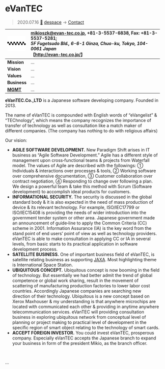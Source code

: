 # eVanTEC
> 2020.07.16 [🚀](../../../index/index.md) [despace](../index.md) → [Contact](../contact.md)

|[![](../f/contact/e/evantec_logo1_thumb.webp)](../f/contact/e/evantec_logo1.webp)|<mikioszk@evan-tec.co.jp>, +81-3-5537-6838, Fax: +81-3-5537-5281;<br> *5F Fugetsudo Bld., 6-6-1 Ginza, Chuo-ku, Tokyo, 104-0061 Japan*<br> 【<http://evan-tec.co.jp/>】|
|:-|:-|
|**Mission**|…|
|**Vision**|…|
|**Values**|…|
|**Business**|…|
|**[MGMT](../mgmt.md)**|…|

**eVanTEC.Co.,LTD** is a Japanese software developing company. Founded in 2013.

The name of eVanTEC is compounded with English words of “eVangelist” & “TEChnology”, which means the company recognizes the importance of transfer of technology as well as consultation like a match maker of different companies. (The company has nothing to do with religious affairs)

Our vision:

   - **AGILE SOFTWARE DEVELOPMENT.** New Paradigm Shift arises in IT business as “Agile Software Development.” Agile has a different style of management upon cross‑functional teams & projects from Waterfall model. The values of Agile are described with the followings: ① Individuals & interactions over processes & tools, ② Working software over comprehensive documentation, ③ Customer collaboration over contract negotiation, ④ Responding to change over following a plan. We design a powerful team & take this method with Scrum (Software development) to accomplish ideal products for customers.
   - **INFORMATIONAL SECURITY.** The security is discussed in the global standard body & it is also expected in the need of mass production of device & its relevant technology. For example, ISO/IEC17799 or ISO/IEC15408 is providing the needs of wider introduction into the government tender system or other area. Japanese government made an announcement of guide‑line to apply the Common Criteria (CC) scheme in 2001. Information Assurance (IA) is the key word from the stand point of end users’ point of view as well as technology providers. eVanTEC is able to make consultation in applying CC or IA in several levels, from basic starts to its practical application in software development process.
   - **SATELLITE BUSINESS.** One of important business field of eVanTEC, is satellite relating business as supporting [JAXA](jaxa.md). Most highlighting theme is International Space Station.
   - **UBIQUITOUS CONCEPT.** Ubiquitous concept is now booming in the field of technology. But essentially we had better admit the trend of global competence or global work sharing, result in the movement of scattering of manufacturing production factories to lower labor cost countries. Accordingly Japanese companies are searching new direction of their technology. Ubiquitous is a new concept based on Xerox Maxhouser & my understanding is that anywhere microchips are located with communicated each other & providing in anytime anywhere telecommunication services. eVanTEC will providing consultation business in exploring ubiquitous network from conceptual level of planning or project making to practical level of development in the specific region of smart object relating to the technology of smart cards.
   - **ACCEPT FOREIGN INVESTOR.** You could invest eVanTEC, prosperous company. Especially eVanTEC accepts the Japanese branch to expand your business in form of the president Mikio, as the branch officer.

<p style="page-break-after:always"> </p>

…
